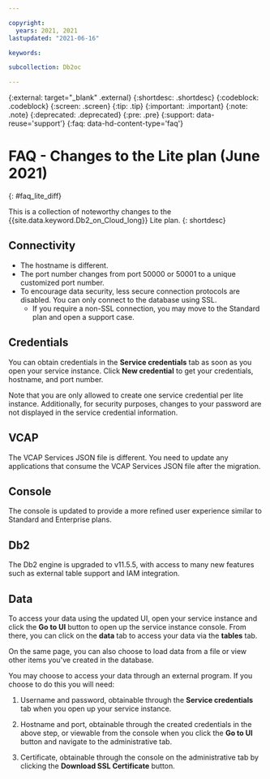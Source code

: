 ```yaml
---

copyright:
  years: 2021, 2021
lastupdated: "2021-06-16"

keywords: 

subcollection: Db2oc

---
```


<!-- Attribute definitions --> 
{:external: target="_blank" .external}
{:shortdesc: .shortdesc}
{:codeblock: .codeblock}
{:screen: .screen}
{:tip: .tip}
{:important: .important}
{:note: .note}
{:deprecated: .deprecated}
{:pre: .pre}
{:support: data-reuse='support'}
{:faq: data-hd-content-type='faq'}

# FAQ - Changes to the Lite plan (June 2021)

{: #faq_lite_diff}

This is a collection of noteworthy changes to the {{site.data.keyword.Db2_on_Cloud_long}} Lite plan.
{: shortdesc}

## Connectivity

- The hostname is different.
- The port number changes from port 50000 or 50001 to a unique customized port number.
- To encourage data security, less secure connection protocols are disabled. You can only connect to the database using SSL.
  - If you require a non-SSL connection, you may move to the Standard plan and open a support case.

## Credentials

You can obtain credentials in the **Service credentials** tab as soon as you open your service instance. Click **New credential** to get your credentials, hostname, and port number.

Note that you are only allowed to create one service credential per lite instance. Additionally, for security purposes, changes to your password are not displayed in the service credential information.

## VCAP

The VCAP Services JSON file is different. You need to update any applications that consume the VCAP Services JSON file after the migration.

## Console

The console is updated to provide a more refined user experience similar to Standard and Enterprise plans.

## Db2

The Db2 engine is upgraded to v11.5.5, with access to many new features such as external table support and IAM integration.

## Data

To access your data using the updated UI, open your service instance and click the **Go to UI** button to open up the service instance console. From there, you can click on the **data** tab to access your data via the **tables** tab.

On the same page, you can also choose to load data from a file or view other items you've created in the database.

You may choose to access your data through an external program. If you choose to do this you will need:

1. Username and password, obtainable through the **Service credentials** tab when you open up your service instance.

1. Hostname and port, obtainable through the created credentials in the above step, or viewable from the console when you click the **Go to UI** button and navigate to the administrative tab.
1. Certificate, obtainable through the console on the administrative tab by clicking the **Download SSL Certificate** button.
